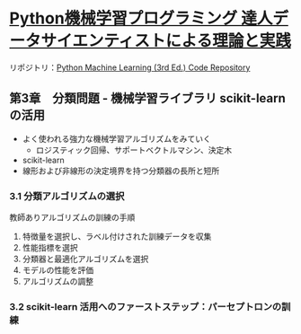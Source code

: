 # [Python機械学習プログラミング 達人データサイエンティストによる理論と実践](https://book.impress.co.jp/books/1120101017)

リポジトリ：[Python Machine Learning (3rd Ed.) Code Repository](https://github.com/rasbt/python-machine-learning-book-3rd-edition)

## 第3章　分類問題 - 機械学習ライブラリ scikit-learn の活用

- よく使われる強力な機械学習アルゴリズムをみていく
  - ロジスティック回帰、サポートベクトルマシン、決定木
- scikit-learn
- 線形および非線形の決定境界を持つ分類器の長所と短所

### 3.1 分類アルゴリズムの選択

教師ありアルゴリズムの訓練の手順

1. 特徴量を選択し、ラベル付けされた訓練データを収集
2. 性能指標を選択
3. 分類器と最適化アルゴリズムを選択
4. モデルの性能を評価
5. アルゴリズムの調整

### 3.2 scikit-learn 活用へのファーストステップ：パーセプトロンの訓練

